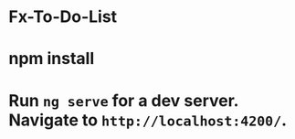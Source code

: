 # Fx-To-Do-List
# npm install
# Run `ng serve` for a dev server. Navigate to `http://localhost:4200/`. 

